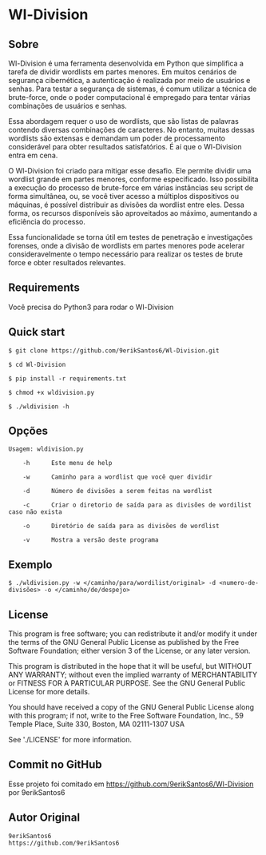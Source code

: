 # Wl-Division

## Sobre

Wl-Division é uma ferramenta desenvolvida em Python que simplifica a tarefa de dividir wordlists em partes menores. Em muitos cenários de segurança cibernética, a autenticação é realizada por meio de usuários e senhas. Para testar a segurança de sistemas, é comum utilizar a técnica de brute-force, onde o poder computacional é empregado para tentar várias combinações de usuários e senhas.

Essa abordagem requer o uso de wordlists, que são listas de palavras contendo diversas combinações de caracteres. No entanto, muitas dessas wordlists são extensas e demandam um poder de processamento considerável para obter resultados satisfatórios. É aí que o Wl-Division entra em cena.

O Wl-Division foi criado para mitigar esse desafio. Ele permite dividir uma wordlist grande em partes menores, conforme especificado. Isso possibilita a execução do processo de brute-force em várias instâncias seu script de forma simultânea, ou, se você tiver acesso a múltiplos dispositivos ou máquinas, é possível distribuir as divisões da wordlist entre eles. Dessa forma, os recursos disponíveis são aproveitados ao máximo, aumentando a eficiência do processo.

Essa funcionalidade se torna útil em testes de penetração e investigações forenses, onde a divisão de wordlists em partes menores pode acelerar consideravelmente o tempo necessário para realizar os testes de brute force e obter resultados relevantes.


Requirements
------------

Você precisa do Python3 para rodar o Wl-Division


Quick start
-----------

    $ git clone https://github.com/9erikSantos6/Wl-Division.git   

    $ cd Wl-Division

    $ pip install -r requirements.txt
    
    $ chmod +x wldivision.py 

    $ ./wldivision -h

## Opções

    Usagem: wldivision.py

        -h      Este menu de help

        -w      Caminho para a wordlist que você quer dividir

        -d      Número de divisões a serem feitas na wordlist

        -c      Criar o diretorio de saída para as divisões de wordilist caso não exista

        -o      Diretório de saída para as divisões de wordlist

        -v      Mostra a versão deste programa

## Exemplo

    $ ./wldivision.py -w </caminho/para/wordilist/original> -d <numero-de-divisões> -o </caminho/de/despejo>

## License

  This program is free software; you can redistribute it and/or modify
  it under the terms of the GNU General Public License as published by
  the Free Software Foundation; either version 3 of the License, or
  any later version.

  This program is distributed in the hope that it will be useful,
  but WITHOUT ANY WARRANTY; without even the implied warranty of
  MERCHANTABILITY or FITNESS FOR A PARTICULAR PURPOSE.  See the
  GNU General Public License for more details.

  You should have received a copy of the GNU General Public License
  along with this program; if not, write to the Free Software
  Foundation, Inc., 59 Temple Place, Suite 330, Boston, MA  02111-1307  USA

  See './LICENSE' for more information.


## Commit no GitHub

Esse projeto foi comitado em https://github.com/9erikSantos6/Wl-Division por 9erikSantos6


## Autor Original

    9erikSantos6
    https://github.com/9erikSantos6
